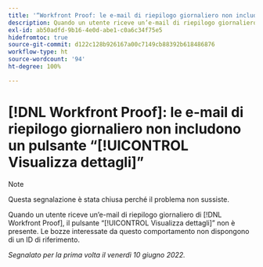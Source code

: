 ```yaml
---
title: '“Workfront Proof: le e-mail di riepilogo giornaliero non includono un pulsante Visualizza dettagli”'
description: Quando un utente riceve un’e-mail di riepilogo giornaliero della bozza, il pulsante “Visualizza dettagli” non è presente. Le bozze interessate da questo comportamento non dispongono di un ID di riferimento.
exl-id: ab50adfd-9b16-4e0d-abe1-c0a6c34f75e5
hidefromtoc: true
source-git-commit: d122c128b926167a00c7149cb88392b618486876
workflow-type: ht
source-wordcount: '94'
ht-degree: 100%

---
```


# [!DNL Workfront Proof]: le e-mail di riepilogo giornaliero non includono un pulsante “[!UICONTROL Visualizza dettagli]”

>[!NOTE]
>
>Questa segnalazione è stata chiusa perché il problema non sussiste.

Quando un utente riceve un’e-mail di riepilogo giornaliero di [!DNL Workfront Proof], il pulsante “[!UICONTROL Visualizza dettagli]” non è presente. Le bozze interessate da questo comportamento non dispongono di un ID di riferimento.

_Segnalato per la prima volta il venerdì 10 giugno 2022._
